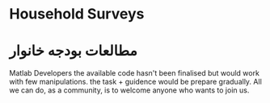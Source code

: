 # Household Surveys
# مطالعات بودجه خانوار 
Matlab Developers
the available code hasn't been finalised but would work with few manipulations.
the task + guidence would be prepare gradually. 
All we can do, as a community, is to welcome anyone who wants to join us.
